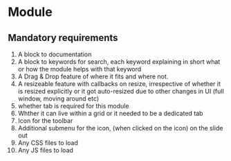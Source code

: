# Module #

## Mandatory requirements ##
1. A block to documentation
2. A block to keywords for search, each keyword explaining in short what or how the module helps with that keyword
3. A Drag & Drop feature of where it fits and where not.
4. A resizeable feature with callbacks on resize, irrespective of whether it is resized explicitly or it got auto-resized due to other changes in UI (full window, moving around etc)
5. whether tab is required for this module
6. Whther it can live within a grid or it needed to be a dedicated tab
7. Icon for the toolbar
8. Additional submenu for the icon, (when clicked on the icon) on the slide out 
9. Any CSS files to load
10. Any JS files to load
